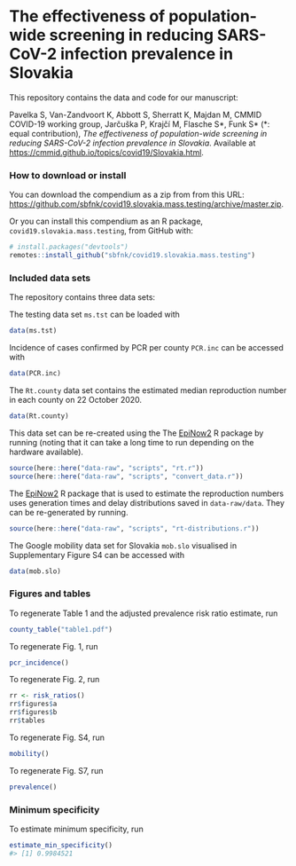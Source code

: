 
<!-- README.md is generated from README.Rmd. Please edit that file -->

# The effectiveness of population-wide screening in reducing SARS-CoV-2 infection prevalence in Slovakia

This repository contains the data and code for our manuscript:

Pavelka S, Van-Zandvoort K, Abbott S, Sherratt K, Majdan M, CMMID
COVID-19 working group, Jarčuška P, Krajčí M, Flasche S*, Funk S* (\*:
equal contribution), *The effectiveness of population-wide screening in
reducing SARS-CoV-2 infection prevalence in Slovakia*. Available at
<https://cmmid.github.io/topics/covid19/Slovakia.html>.

### How to download or install

You can download the compendium as a zip from from this URL:
<https://github.com/sbfnk/covid19.slovakia.mass.testing/archive/master.zip>.

Or you can install this compendium as an R package,
`covid19.slovakia.mass.testing`, from GitHub with:

``` r
# install.packages("devtools")
remotes::install_github("sbfnk/covid19.slovakia.mass.testing")
```

### Included data sets

The repository contains three data sets:

The testing data set `ms.tst` can be loaded with

``` r
data(ms.tst)
```

Incidence of cases confirmed by PCR per county `PCR.inc` can be accessed
with

``` r
data(PCR.inc)
```

The `Rt.county` data set contains the estimated median reproduction
number in each county on 22 October 2020.

``` r
data(Rt.county)
```

This data set can be re-created using the The
[EpiNow2](https://epiforecasts.io/EpiNow2/) R package by running (noting
that it can take a long time to run depending on the hardware
available).

``` r
source(here::here("data-raw", "scripts", "rt.r"))
source(here::here("data-raw", "scripts", "convert_data.r"))
```

The [EpiNow2](https://epiforecasts.io/EpiNow2/) R package that is used
to estimate the reproduction numbers uses generation times and delay
distributions saved in `data-raw/data`. They can be re-generated by
running.

``` r
source(here::here("data-raw", "scripts", "rt-distributions.r"))
```

The Google mobility data set for Slovakia `mob.slo` visualised in
Supplementary Figure S4 can be accessed with

``` r
data(mob.slo)
```

### Figures and tables

To regenerate Table 1 and the adjusted prevalence risk ratio estimate,
run

``` r
county_table("table1.pdf")
```

To regenerate Fig. 1, run

``` r
pcr_incidence()
```

To regenerate Fig. 2, run

``` r
rr <- risk_ratios()
rr$figures$a
rr$figures$b
rr$tables
```

To regenerate Fig. S4, run

``` r
mobility()
```

To regenerate Fig. S7, run

``` r
prevalence()
```

### Minimum specificity

To estimate minimum specificity, run

``` r
estimate_min_specificity()
#> [1] 0.9984521
```
